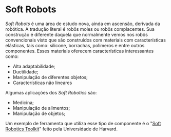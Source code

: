 # Soft Robots

 _Soft Robots_ é uma área de estudo nova, ainda em ascensão, derivada da robótica. A tradução literal é robôs moles ou robôs complacentes. Sua construção é diferente daquela que normalmente vemos nos robôs convencionais visto que são construídos com materiais com características elásticas, tais como: silicone, borrachas, polímeros e entre outros componentes. Esses materiais oferecem características interessantes como:
- Alta adaptabilidade;
- Ductilidade;
- Manipulação de diferentes objetos;
- Características não lineares
  
Algumas aplicações dos _Soft Robotics_ são:
- Medicina;
- Manipulação de alimentos;
- Manipulação de objetos;

Um exemplo de ferramenta que utiliza esse tipo de componente é o "[Soft Robotics Toolkit](https://softroboticstoolkit.com/)" feito pela Universidade de Harvard. 


